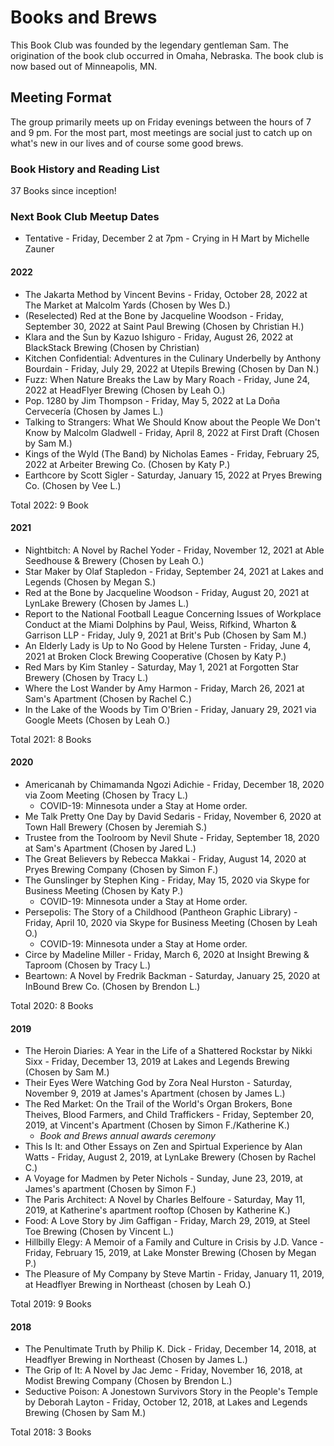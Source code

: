 # Books and Brews
This Book Club was founded by the legendary gentleman Sam. The origination of the book club occurred in Omaha, Nebraska. The book club is now based out of Minneapolis, MN.

## Meeting Format
The group primarily meets up on Friday evenings between the hours of 7 and 9 pm. For the most part, most meetings are social just to catch up on what's new in our lives and of course some good brews.

### Book History and Reading List
37 Books since inception!  

### Next Book Club Meetup Dates  
* Tentative - Friday, December 2 at 7pm - Crying in H Mart by Michelle Zauner

#### 2022   
* The Jakarta Method by Vincent Bevins - Friday, October 28, 2022 at The Market at Malcolm Yards (Chosen by Wes D.)  
* (Reselected) Red at the Bone by Jacqueline Woodson - Friday, September 30, 2022 at Saint Paul Brewing (Chosen by Christian H.)
* Klara and the Sun by Kazuo Ishiguro - Friday, August 26, 2022 at BlackStack Brewing (Chosen by Christian)
* Kitchen Confidential: Adventures in the Culinary Underbelly by Anthony Bourdain - Friday, July 29, 2022 at Utepils Brewing (Chosen by Dan N.)
* Fuzz: When Nature Breaks the Law by Mary Roach - Friday, June 24, 2022 at HeadFlyer Brewing (Chosen by Leah O.)   
* Pop. 1280 by Jim Thompson - Friday, May 5, 2022 at La Doña Cervecería (Chosen by James L.)  
* Talking to Strangers: What We Should Know about the People We Don't Know by Malcolm Gladwell - Friday, April 8, 2022 at First Draft (Chosen by Sam M.)  
* Kings of the Wyld (The Band) by Nicholas Eames - Friday, February 25, 2022 at Arbeiter Brewing Co. (Chosen by Katy P.)
* Earthcore by Scott Sigler - Saturday, January 15, 2022 at Pryes Brewing Co. (Chosen by Vee L.)  

Total 2022: 9 Book  

#### 2021  
* Nightbitch: A Novel by Rachel Yoder - Friday, November 12, 2021 at Able Seedhouse & Brewery (Chosen by Leah O.)  
* Star Maker by Olaf Stapledon - Friday, September 24, 2021 at Lakes and Legends (Chosen by Megan S.)  
* Red at the Bone by Jacqueline Woodson - Friday, August 20, 2021 at LynLake Brewery (Chosen by James L.)
* Report to the National Football League Concerning Issues of Workplace Conduct at the Miami Dolphins by Paul, Weiss, Rifkind, Wharton & Garrison LLP - Friday, July 9, 2021 at Brit's Pub (Chosen by Sam M.)
* An Elderly Lady is Up to No Good by Helene Tursten - Friday, June 4, 2021 at Broken Clock Brewing Cooperative (Chosen by Katy P.)
* Red Mars by Kim Stanley - Saturday, May 1, 2021 at Forgotten Star Brewery (Chosen by Tracy L.)  
* Where the Lost Wander by Amy Harmon - Friday, March 26, 2021 at Sam's Apartment (Chosen by Rachel C.)
* In the Lake of the Woods by Tim O'Brien - Friday, January 29, 2021 via Google Meets (Chosen by Leah O.)

Total 2021: 8 Books

#### 2020
* Americanah by Chimamanda Ngozi Adichie - Friday, December 18, 2020 via Zoom Meeting (Chosen by Tracy L.)
  * COVID-19: Minnesota under a Stay at Home order.
* Me Talk Pretty One Day by David Sedaris - Friday, November 6, 2020 at Town Hall Brewery (Chosen by Jeremiah S.)
* Trustee from the Toolroom by Nevil Shute - Friday, September 18, 2020 at Sam's Apartment (Chosen by Jared L.)
* The Great Believers by Rebecca Makkai - Friday, August 14, 2020 at Pryes Brewing Company (Chosen by Simon F.)
* The Gunslinger by Stephen King - Friday, May 15, 2020 via Skype for Business Meeting (Chosen by Katy P.)
  * COVID-19: Minnesota under a Stay at Home order.
* Persepolis: The Story of a Childhood (Pantheon Graphic Library) - Friday, April 10, 2020 via Skype for Business Meeting (Chosen by Leah O.)
  * COVID-19: Minnesota under a Stay at Home order.
* Circe by Madeline Miller - Friday, March 6, 2020 at Insight Brewing & Taproom (Chosen by Tracy L.)
* Beartown: A Novel by Fredrik Backman - Saturday, January 25, 2020 at InBound Brew Co. (Chosen by Brendon L.)

Total 2020: 8 Books

#### 2019
* The Heroin Diaries: A Year in the Life of a Shattered Rockstar by Nikki Sixx - Friday, December 13, 2019 at Lakes and Legends Brewing (Chosen by Sam M.)
* Their Eyes Were Watching God by Zora Neal Hurston - Saturday, November 9, 2019 at James's Apartment (chosen by James L.)
* The Red Market: On the Trail of the World's Organ Brokers, Bone Theives, Blood Farmers, and Child Traffickers - Friday, September 20, 2019, at Vincent's Apartment (Chosen by Simon F./Katherine K.)
  * _Book and Brews annual awards ceremony_
* This Is It: and Other Essays on Zen and Spirtual Experience by Alan Watts - Friday, August 2, 2019, at LynLake Brewery (Chosen by Rachel C.)
* A Voyage for Madmen by Peter Nichols - Sunday, June 23, 2019, at James's apartment (Chosen by Simon F.)
* The Paris Architect: A Novel by Charles Belfoure - Saturday, May 11, 2019, at Katherine's apartment rooftop (Chosen by Katherine K.)
* Food: A Love Story by Jim Gaffigan - Friday, March 29, 2019, at Steel Toe Brewing (Chosen by Vincent L.)
* Hillbilly Elegy: A Memoir of a Family and Culture in Crisis by J.D. Vance - Friday, February 15, 2019, at Lake Monster Brewing (Chosen by Megan P.)
* The Pleasure of My Company by Steve Martin - Friday, January 11, 2019, at Headflyer Brewing in Northeast (chosen by Leah O.)

Total 2019: 9 Books

#### 2018
* The Penultimate Truth by Philip K. Dick - Friday, December 14, 2018, at Headflyer Brewing in Northeast (Chosen by James L.)
* The Grip of It: A Novel by Jac Jemc - Friday, November 16, 2018, at Modist Brewing Company (Chosen by Brendon L.)
* Seductive Poison: A Jonestown Survivors Story in the People's Temple by Deborah Layton - Friday, October 12, 2018, at Lakes and Legends Brewing (Chosen by Sam M.)

Total 2018: 3 Books
